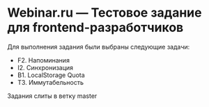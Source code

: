 # Webinar.ru — Тестовое задание для frontend-разработчиков
Для выполнения задания были выбраны следующие задачи:

- F2. Напоминания
- I2. Синхронизация
- B1. LocalStorage Quota
- T3. Иммутабельность

Задания слиты в ветку master
